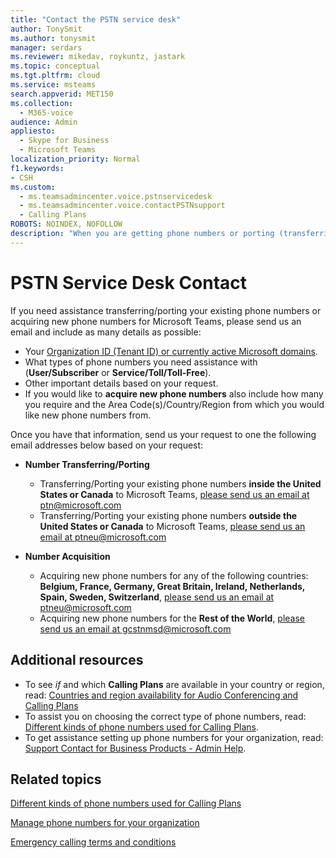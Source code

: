 ```yaml
---
title: "Contact the PSTN service desk"
author: TonySmit
ms.author: tonysmit
manager: serdars
ms.reviewer: mikedav, roykuntz, jastark
ms.topic: conceptual
ms.tgt.pltfrm: cloud
ms.service: msteams
search.appverid: MET150
ms.collection: 
  - M365-voice
audience: Admin
appliesto: 
  - Skype for Business
  - Microsoft Teams
localization_priority: Normal
f1.keywords: 
- CSH
ms.custom:
  - ms.teamsadmincenter.voice.pstnservicedesk
  - ms.teamsadmincenter.voice.contactPSTNsupport
  - Calling Plans
ROBOTS: NOINDEX, NOFOLLOW
description: "When you are getting phone numbers or porting (transferring) numbers for your organization, you may need to get help and support at the PSTN service desk."
---
```


# PSTN Service Desk Contact

If you need assistance transferring/porting your existing phone numbers or acquiring new phone numbers for Microsoft Teams, please send us an email and include as many details as possible:
  - Your [Organization ID (Tenant ID) or currently active Microsoft domains](https://docs.microsoft.com/onedrive/find-your-office-365-tenant-id).
  - What types of phone numbers you need assistance with (**User/Subscriber** or **Service/Toll/Toll-Free**).
  - Other important details based on your request.
  - If you would like to **acquire new phone numbers** also include how many you require and the Area Code(s)/Country/Region from which you would like new phone numbers from.
  
Once you have that information, send us your request to one the following email addresses below based on your request:
- **Number Transferring/Porting**
    - Transferring/Porting your existing phone numbers **inside the United States or Canada** to Microsoft Teams, [please send us an email at ptn@microsoft.com](mailto:ptn@microsoft.com)
    - Transferring/Porting your existing phone numbers **outside the United States or Canada** to Microsoft Teams, [please send us an email at ptneu@microsoft.com](mailto:ptneu@microsoft.com)
    
- **Number Acquisition**
    - Acquiring new phone numbers for any of the following countries: **Belgium, France, Germany, Great Britain, Ireland, Netherlands, Spain, Sweden, Switzerland**, [please send us an email at ptneu@microsoft.com](mailto:ptneu@microsoft.com)
    - Acquiring new phone numbers for the **Rest of the World**, [please send us an email at gcstnmsd@microsoft.com](mailto:gcstnmsd@microsoft.com)

## Additional resources

- To see _if_ and which **Calling Plans** are available in your country or region, read: [Countries and region availability for Audio Conferencing and Calling Plans](../country-and-region-availability-for-audio-conferencing-and-calling-plans/country-and-region-availability-for-audio-conferencing-and-calling-plans.md)
- To assist you on choosing the correct type of phone numbers, read: [Different kinds of phone numbers used for Calling Plans](../different-kinds-of-phone-numbers-used-for-calling-plans.md).
- To get assistance setting up phone numbers for your organization, read: [Support Contact for Business Products - Admin Help](https://docs.microsoft.com/microsoft-365/admin/contact-support-for-business-products?view=o365-worldwide&tabs=online).
## Related topics

[Different kinds of phone numbers used for Calling Plans](../different-kinds-of-phone-numbers-used-for-calling-plans.md)

[Manage phone numbers for your organization](manage-phone-numbers-for-your-organization.md)

[Emergency calling terms and conditions](../emergency-calling-terms-and-conditions.md)
